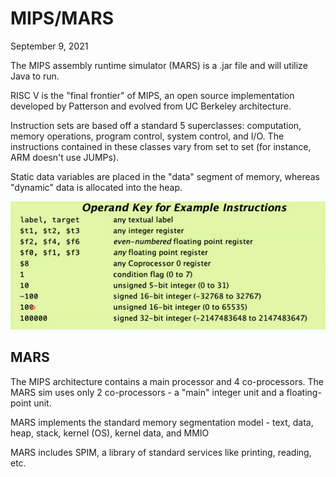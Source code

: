 # MIPS/MARS
September 9, 2021

The MIPS assembly runtime simulator (MARS) is a .jar file and will utilize Java to run. 

RISC V is the "final frontier" of MIPS, an open source implementation developed by Patterson and evolved from UC Berkeley architecture.

Instruction sets are based off a standard 5 superclasses: computation, memory operations, program control, system control, and I/O. The instructions contained in these classes vary from set to set (for instance, ARM doesn't use JUMPs).

Static data variables are placed in the "data" segment of memory, whereas "dynamic" data is allocated into the heap.

![Operand Key for Example Instructions](../images/mips-op-key.png)

## MARS
The MIPS architecture contains a main processor and 4 co-processors. The MARS sim uses only 2 co-processors - a "main" integer unit and a floating-point unit.

MARS implements the standard memory segmentation model - text, data, heap, stack, kernel (OS), kernel data, and MMIO

MARS includes SPIM, a library of standard services like printing, reading, etc.

